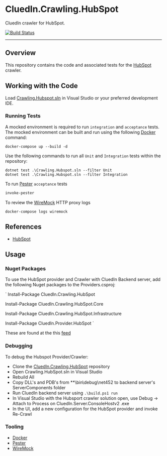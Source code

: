 # CluedIn.Crawling.HubSpot

CluedIn crawler for HubSpot.

[![Build Status](https://dev.azure.com/CluedIn-io/CluedIn%20Crawlers/_apis/build/status/CluedIn-io.CluedIn.Crawling.HubSpot?branchName=master)](https://dev.azure.com/CluedIn-io/CluedIn%20Crawlers/_build/latest?definitionId=31&branchName=master)

------

## Overview

This repository contains the code and associated tests for the [HubSpot](https://developers.hubspot.com/docs/overview) crawler.

## Working with the Code

Load [Crawling.Hubspot.sln](.\Crawling.Hubspot.sln) in Visual Studio or your preferred development IDE.

### Running Tests

A mocked environment is required to run `integration` and `acceptance` tests. The mocked environment can be built and run using the following [Docker](https://www.docker.com/) command:

```Shell
docker-compose up --build -d
```

Use the following commands to run all `Unit` and `Integration` tests within the repository:

```Shell
dotnet test .\Crawling.Hubspot.sln --filter Unit
dotnet test .\Crawling.Hubspot.sln --filter Integration
```

To run [Pester](https://github.com/pester/Pester) `acceptance` tests

```PowerShell
invoke-pester
```

To review the [WireMock](http://wiremock.org/) HTTP proxy logs

```Shell
docker-compose logs wiremock
```

## References

* [HubSpot](https://developers.hubspot.com/docs/overview)

## Usage

### Nuget Packages

To use the HubSpot provider and Crawler with CluedIn Backend server, add the following Nuget packages to the Providers.csproj:

`
Install-Package CluedIn.Crawling.HubSpot

Install-Package CluedIn.Crawling.HubSpot.Core

Install-Package CluedIn.Crawling.HubSpot.Infrastructure

Install-Package CluedIn.Provider.HubSpot
`

These are found at the this [feed](https://dev.azure.com/CluedIn-io/CluedIn%20Crawlers/_packaging?_a=feed&feed=develop)

### Debugging

To debug the Hubspot Provider/Crawler:

- Clone the [CluedIn.Crawling.HubSpot](https://github.com/CluedIn-io/CluedIn.Crawling.HubSpot) repository
- Open Crawling.HubSpot.sln in Visual Studio
- Rebuild All
- Copy DLL's and PDB's from \**\bin\debug\net452 to backend server's ServerComponents folder
- Run CluedIn backend server using `.\build.ps1 run`
- In Visual Studio with the Hubsport crawler solution open, use Debug -> Attach to Process on CluedIn.Server.ConsoleHostv2 .exe
- In the UI, add a new configuration for the HubSpot provider and invoke Re-Crawl

### Tooling

* [Docker](https://www.docker.com/)
* [Pester](https://github.com/pester/Pester)
* [WireMock](http://wiremock.org/)
